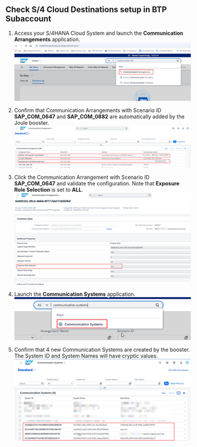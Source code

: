 ## Check S/4 Cloud Destinations setup in BTP Subaccount
1. Access your S/4HANA Cloud System and launch the **Communication Arrangements** application.</br>
   ![postboosters4](1.jpg)
   
2. Confirm that Communication Arrangements with Scenario ID **SAP_COM_0647** and **SAP_COM_0882** are automatically added by the Joule booster.</br>
   ![postboosters4](2.jpg)
   
3. Click the Communication Arrangement with Scenario ID **SAP_COM_0647** and validate the configuration.  Note that **Exposure Role Selection** is set to **ALL**.</br>
![postboosters4](3.jpg)

4. Launch the **Communication Systems** application.
![postboosters4](4.jpg)

5. Confirm that 4 new Communication Systems are created by the booster.  The System ID and System Names will have cryptic values.
![postboosters4](5.jpg)
